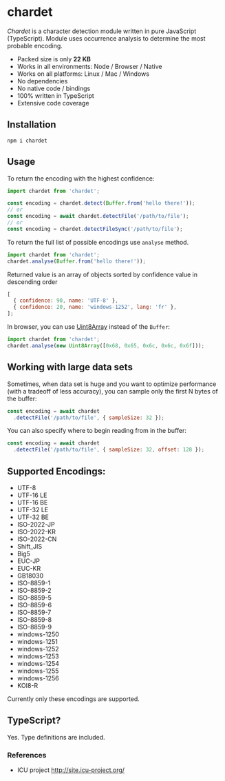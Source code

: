# chardet

_Chardet_ is a character detection module written in pure JavaScript (TypeScript). Module uses occurrence analysis to determine the most probable encoding.

- Packed size is only **22 KB**
- Works in all environments: Node / Browser / Native
- Works on all platforms: Linux / Mac / Windows
- No dependencies
- No native code / bindings
- 100% written in TypeScript
- Extensive code coverage

## Installation

```
npm i chardet
```

## Usage

To return the encoding with the highest confidence:

```javascript
import chardet from 'chardet';

const encoding = chardet.detect(Buffer.from('hello there!'));
// or
const encoding = await chardet.detectFile('/path/to/file');
// or
const encoding = chardet.detectFileSync('/path/to/file');
```

To return the full list of possible encodings use `analyse` method.

```javascript
import chardet from 'chardet';
chardet.analyse(Buffer.from('hello there!'));
```

Returned value is an array of objects sorted by confidence value in descending order

```javascript
[
  { confidence: 90, name: 'UTF-8' },
  { confidence: 20, name: 'windows-1252', lang: 'fr' },
];
```

In browser, you can use [Uint8Array](https://developer.mozilla.org/en-US/docs/Web/JavaScript/Reference/Global_Objects/Uint8Array) instead of the `Buffer`:

```javascript
import chardet from 'chardet';
chardet.analyse(new Uint8Array([0x68, 0x65, 0x6c, 0x6c, 0x6f]));
```

## Working with large data sets

Sometimes, when data set is huge and you want to optimize performance (with a tradeoff of less accuracy),
you can sample only the first N bytes of the buffer:

```javascript
const encoding = await chardet
  .detectFile('/path/to/file', { sampleSize: 32 });
```

You can also specify where to begin reading from in the buffer:

```javascript
const encoding = await chardet
  .detectFile('/path/to/file', { sampleSize: 32, offset: 128 });
```

## Supported Encodings:

- UTF-8
- UTF-16 LE
- UTF-16 BE
- UTF-32 LE
- UTF-32 BE
- ISO-2022-JP
- ISO-2022-KR
- ISO-2022-CN
- Shift_JIS
- Big5
- EUC-JP
- EUC-KR
- GB18030
- ISO-8859-1
- ISO-8859-2
- ISO-8859-5
- ISO-8859-6
- ISO-8859-7
- ISO-8859-8
- ISO-8859-9
- windows-1250
- windows-1251
- windows-1252
- windows-1253
- windows-1254
- windows-1255
- windows-1256
- KOI8-R

Currently only these encodings are supported.

## TypeScript?

Yes. Type definitions are included.

### References

- ICU project http://site.icu-project.org/
